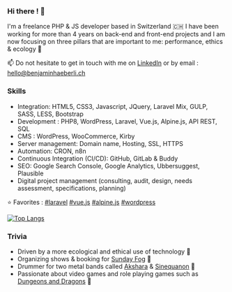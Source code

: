 ### Hi there ! 👀

I'm a freelance PHP & JS developer based in Switzerland 🇨🇭 I have been working for more than 4 years on back-end and front-end projects and I am now focusing on three pillars that are important to me: performance, ethics & ecology 🌱

📫 Do not hesitate to get in touch with me on <a href="https://www.linkedin.com/in/benjaminhaeberli/">LinkedIn</a> or by email : <a href="mailto:hello@benjaminhaeberli.ch">hello@benjaminhaeberli.ch</a>


### Skills

- Integration: HTML5, CSS3, Javascript, JQuery, Laravel Mix, GULP, SASS, LESS, Bootstrap
- Development : PHP8, WordPress, Laravel, Vue.js, Alpine.js, API REST, SQL
- CMS : WordPress, WooCommerce, Kirby
- Server management: Domain name, Hosting, SSL, HTTPS
- Automation: CRON, n8n
- Continuous Integration (CI/CD): GitHub, GitLab & Buddy
- SEO: Google Search Console, Google Analytics, Ubbersuggest, Plausible
- Digital project management (consulting, audit, design, needs assessment, specifications, planning)

⭐ Favorites : 
[#laravel](https://laravel.com/)
[#vue.js](https://vuejs.org/)
[#alpine.js](https://alpinejs.dev/)
[#wordpress](https://wordpress.org/)

[![Top Langs](https://github-readme-stats-aqzqgych4-benjaminhaeberli.vercel.app/api/top-langs/?username=benjaminhaeberli&layout=compact&theme=graywhite)](https://github.com/anuraghazra/github-readme-stats)


### Trivia

-   Driven by a more ecological and ethical use of technology 🌱
-   Organizing shows & booking for <a href="https://sundayfog.ch/">Sunday Fog</a> 📣
-   Drummer for two metal bands called <a href="https://akshara.ch/">Akshara</a> & <a href="https://www.facebook.com/sinequanonmetal">Sinequanon</a> 🥁
-   Passionate about video games and role playing games such as <a href="https://www.dndbeyond.com/">Dungeons and Dragons</a> 🎲
